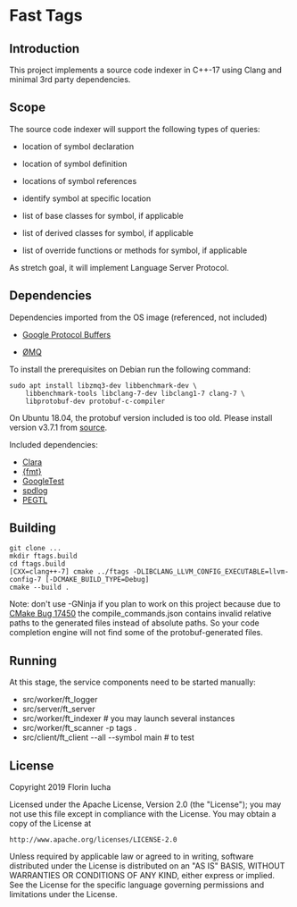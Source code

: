 Fast Tags
=========

Introduction
------------

This project implements a source code indexer in C++-17 using Clang and
minimal 3rd party dependencies.


Scope
-----

The source code indexer will support the following types of queries:

   * location of symbol declaration

   * location of symbol definition

   * locations of symbol references

   * identify symbol at specific location

   * list of base classes for symbol, if applicable

   * list of derived classes for symbol, if applicable

   * list of override functions or methods for symbol, if applicable

As stretch goal, it will implement Language Server Protocol.


Dependencies
------------

Dependencies imported from the OS image (referenced, not included)

   * [Google Protocol Buffers](https://developers.google.com/protocol-buffers/)

   * [ØMQ](http://zeromq.org/)

To install the prerequisites on Debian run the following command:

    sudo apt install libzmq3-dev libbenchmark-dev \
        libbenchmark-tools libclang-7-dev libclang1-7 clang-7 \
        libprotobuf-dev protobuf-c-compiler

On Ubuntu 18.04, the protobuf version included is too old. Please install
version v3.7.1 from [source](https://github.com/protocolbuffers/protobuf).

Included dependencies:

   * [Clara](https://github.com/catchorg/Clara)
   * [{fmt}](https://github.com/fmtlib/fmt)
   * [GoogleTest](https://github.com/google/googletest)
   * [spdlog](https://github.com/gabime/spdlog)
   * [PEGTL](https://github.com/taocpp/PEGTL)


Building
--------

    git clone ...
    mkdir ftags.build
    cd ftags.build
    [CXX=clang++-7] cmake ../ftags -DLIBCLANG_LLVM_CONFIG_EXECUTABLE=llvm-config-7 [-DCMAKE_BUILD_TYPE=Debug]
    cmake --build .

Note: don't use -GNinja if you plan to work on this project because due to
[CMake Bug  17450](https://gitlab.kitware.com/cmake/cmake/issues/17450) the
compile\_commands.json contains invalid relative paths to the generated files
instead of absolute paths. So your code completion engine will not find some
of the protobuf-generated files.


Running
-------

At this stage, the service components need to be started manually:

* src/worker/ft\_logger
* src/server/ft\_server
* src/worker/ft\_indexer # you may launch several instances
* src/worker/ft\_scanner -p tags .
* src/client/ft\_client --all --symbol main      # to test


License
-------

Copyright 2019 Florin Iucha

Licensed under the Apache License, Version 2.0 (the "License");
you may not use this file except in compliance with the License.
You may obtain a copy of the License at

    http://www.apache.org/licenses/LICENSE-2.0

Unless required by applicable law or agreed to in writing, software
distributed under the License is distributed on an "AS IS" BASIS,
WITHOUT WARRANTIES OR CONDITIONS OF ANY KIND, either express or implied.
See the License for the specific language governing permissions and
limitations under the License.

